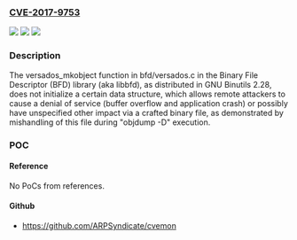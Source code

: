### [CVE-2017-9753](https://cve.mitre.org/cgi-bin/cvename.cgi?name=CVE-2017-9753)
![](https://img.shields.io/static/v1?label=Product&message=n%2Fa&color=blue)
![](https://img.shields.io/static/v1?label=Version&message=n%2Fa&color=blue)
![](https://img.shields.io/static/v1?label=Vulnerability&message=n%2Fa&color=brighgreen)

### Description

The versados_mkobject function in bfd/versados.c in the Binary File Descriptor (BFD) library (aka libbfd), as distributed in GNU Binutils 2.28, does not initialize a certain data structure, which allows remote attackers to cause a denial of service (buffer overflow and application crash) or possibly have unspecified other impact via a crafted binary file, as demonstrated by mishandling of this file during "objdump -D" execution.

### POC

#### Reference
No PoCs from references.

#### Github
- https://github.com/ARPSyndicate/cvemon

